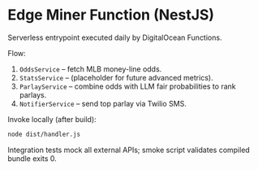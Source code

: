 # Edge Miner Function (NestJS)

Serverless entrypoint executed daily by DigitalOcean Functions.

Flow:
1. `OddsService` – fetch MLB money-line odds.
2. `StatsService` – (placeholder for future advanced metrics).
3. `ParlayService` – combine odds with LLM fair probabilities to rank parlays.
4. `NotifierService` – send top parlay via Twilio SMS.

Invoke locally (after build):
```bash
node dist/handler.js
```

Integration tests mock all external APIs; smoke script validates compiled bundle exits 0.